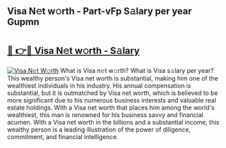 ## Visa N𝚎t w𝚘rth - Part-vFp S𝚊lary per year Gupmn

# <h2><a href="http://gc0qrsc.nevu.top/?p=Visa">🔗 👉🔴 Visa N𝚎t w𝚘rth - S𝚊lary</a></h2>

[![Visa N𝚎t W𝚘rth](https://i.imgur.com/Oavwk0R.jpeg)](http://gc0qrsc.nevu.top/?p=Visa)
What is Visa n𝚎t w𝚘rth? What is Visa s𝚊lary per year?
This wealthy person's Visa net worth is substantial, making him one of the wealthiest individuals in his industry. His annual compensation is substantial, but it is outmatched by Visa net worth, which is believed to be more significant due to his numerous business interests and valuable real estate holdings. With a Visa net worth that places him among the world's wealthiest, this man is renowned for his business savvy and financial acumen. With a Visa net worth in the billions and a substantial income, this wealthy person is a leading illustration of the power of diligence, commitment, and financial intelligence.
